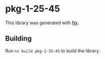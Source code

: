 # pkg-1-25-45

This library was generated with [Nx](https://nx.dev).

## Building

Run `nx build pkg-1-25-45` to build the library.
